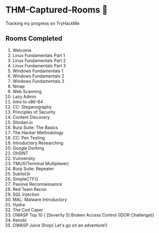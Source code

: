 # THM-Captured-Rooms 🚩
Tracking my progress on TryHackMe 


## Rooms Completed 

1. Welcome
2. Linux Fundamentals Part 1 
3. Linux Fundamentals Part 2
4. Linux Fundamentals Part 3
5. Windows Fundamentals 1
6. Windows Fundamentals 2
7. Windows Fundamentals 3
8. Nmap
9. Web Scanning
10. Lazy Admin
11. Intro to x86-64
12. CC: Steganography
13. Principles of Security
14. Content Discovery
15. Shodan.io
16. Burp Suite: The Basics
17. The Hacker Methodology
18. CC: Pen Testing
19. Introductory Researching
20. Google Dorking
21. OhSINT
22. Vulnversity
23. TMUX(Terminal Multiplexer)
24. Burp Suite: Repeater
25. Sublist3r
26. SimpleCTF{}
27. Passive Reconnaissance
28. Red Team Recon
29. SQL Injection
30. MAL: Malware Introductory
31. Hydra
32. The Cod Caper
33. OWASP Top 10 { [Severity 5] Broken Access Control (IDOR Challenge)}
34. Kenobi
35. OWASP Juice Shop{ Let's go on an adventure!}



